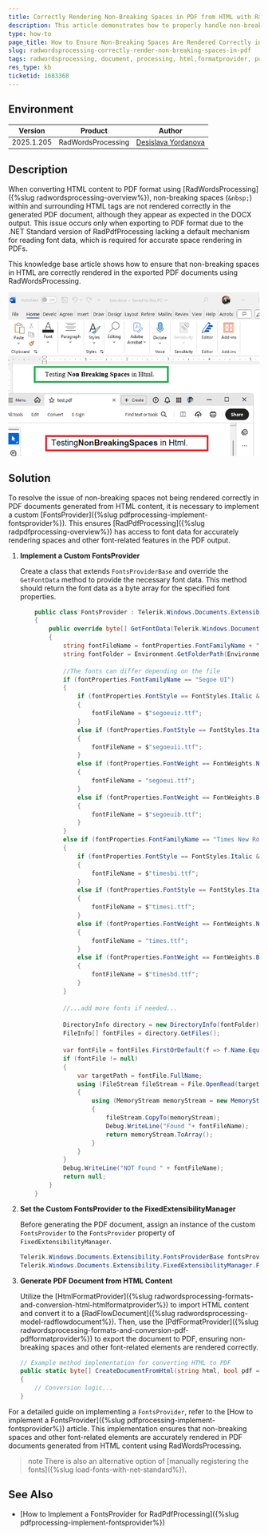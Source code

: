 ```yaml
---
title: Correctly Rendering Non-Breaking Spaces in PDF from HTML with RadWordsProcessing
description: This article demonstrates how to properly handle non-breaking spaces in HTML when converting to PDF using RadWordsProcessing libraries.
type: how-to
page_title: How to Ensure Non-Breaking Spaces Are Rendered Correctly in PDFs Generated from HTML
slug: radwordsprocessing-correctly-render-non-breaking-spaces-in-pdf
tags: radwordsprocessing, document, processing, html,formatprovider, pdf, fontsprovider, nonbreaking,spaces
res_type: kb
ticketid: 1683368
---
```


## Environment

| Version | Product | Author | 
| ---- | ---- | ---- | 
| 2025.1.205| RadWordsProcessing |[Desislava Yordanova](https://www.telerik.com/blogs/author/desislava-yordanova)| 

## Description

When converting HTML content to PDF format using [RadWordsProcessing]({%slug radwordsprocessing-overview%}), non-breaking spaces (`&nbsp;`) within and surrounding HTML tags are not rendered correctly in the generated PDF document, although they appear as expected in the DOCX output. This issue occurs only when exporting to PDF format due to the .NET Standard version of RadPdfProcessing lacking a default mechanism for reading font data, which is required for accurate space rendering in PDFs.

This knowledge base article shows how to ensure that non-breaking spaces in HTML are correctly rendered in the exported PDF documents using RadWordsProcessing.

![HTML to PDF with Non-Breaking Spaces](images/non-breaking-spaces-in-exported-pdf.png)

## Solution

To resolve the issue of non-breaking spaces not being rendered correctly in PDF documents generated from HTML content, it is necessary to implement a custom [FontsProvider]({%slug pdfprocessing-implement-fontsprovider%}). This ensures [RadPdfProcessing]({%slug radpdfprocessing-overview%}) has access to font data for accurately rendering spaces and other font-related features in the PDF output.

1. **Implement a Custom FontsProvider**

   Create a class that extends `FontsProviderBase` and override the `GetFontData` method to provide the necessary font data. This method should return the font data as a byte array for the specified font properties.

    ```csharp
        public class FontsProvider : Telerik.Windows.Documents.Extensibility.FontsProviderBase
        {
            public override byte[] GetFontData(Telerik.Windows.Documents.Core.Fonts.FontProperties fontProperties)
            {
                string fontFileName = fontProperties.FontFamilyName + ".ttf";
                string fontFolder = Environment.GetFolderPath(Environment.SpecialFolder.Fonts);

                //The fonts can differ depending on the file 
                if (fontProperties.FontFamilyName == "Segoe UI")
                {
                    if (fontProperties.FontStyle == FontStyles.Italic && fontProperties.FontWeight == FontWeights.Bold)
                    {
                        fontFileName = $"segoeuiz.ttf";
                    }
                    else if (fontProperties.FontStyle == FontStyles.Italic)
                    {
                        fontFileName = $"segoeuii.ttf";
                    }
                    else if (fontProperties.FontWeight == FontWeights.Normal)
                    {
                        fontFileName = "segoeui.ttf";
                    }
                    else if (fontProperties.FontWeight == FontWeights.Bold)
                    {
                        fontFileName = $"segoeuib.ttf";
                    }
                }
                else if (fontProperties.FontFamilyName == "Times New Roman")
                {
                    if (fontProperties.FontStyle == FontStyles.Italic && fontProperties.FontWeight == FontWeights.Bold)
                    {
                        fontFileName = $"timesbi.ttf";
                    }
                    else if (fontProperties.FontStyle == FontStyles.Italic)
                    {
                        fontFileName = $"timesi.ttf";
                    }
                    else if (fontProperties.FontWeight == FontWeights.Normal)
                    {
                        fontFileName = "times.ttf";
                    }
                    else if (fontProperties.FontWeight == FontWeights.Bold)
                    {
                        fontFileName = $"timesbd.ttf";
                    }
                }

                //...add more fonts if needed... 

                DirectoryInfo directory = new DirectoryInfo(fontFolder);
                FileInfo[] fontFiles = directory.GetFiles();

                var fontFile = fontFiles.FirstOrDefault(f => f.Name.Equals(fontFileName, StringComparison.InvariantCultureIgnoreCase));
                if (fontFile != null)
                {
                    var targetPath = fontFile.FullName;
                    using (FileStream fileStream = File.OpenRead(targetPath))
                    {
                        using (MemoryStream memoryStream = new MemoryStream())
                        {
                            fileStream.CopyTo(memoryStream);
                            Debug.WriteLine("Found "+ fontFileName);
                            return memoryStream.ToArray();
                        }
                    }
                }
                Debug.WriteLine("NOT Found " + fontFileName);
                return null;
            }
        }
    ```

2. **Set the Custom FontsProvider to the FixedExtensibilityManager**

   Before generating the PDF document, assign an instance of the custom `FontsProvider` to the `FontsProvider` property of `FixedExtensibilityManager`.

    ```csharp
    Telerik.Windows.Documents.Extensibility.FontsProviderBase fontsProvider = new FontsProvider();
    Telerik.Windows.Documents.Extensibility.FixedExtensibilityManager.FontsProvider = fontsProvider;
    ```

3. **Generate PDF Document from HTML Content**

   Utilize the [HtmlFormatProvider]({%slug radwordsprocessing-formats-and-conversion-html-htmlformatprovider%}) to import HTML content and convert it to a [RadFlowDocument]({%slug radwordsprocessing-model-radflowdocument%}). Then, use the [PdfFormatProvider]({%slug radwordsprocessing-formats-and-conversion-pdf-pdfformatprovider%}) to export the document to PDF, ensuring non-breaking spaces and other font-related elements are rendered correctly.

    ```csharp
    // Example method implementation for converting HTML to PDF
    public static byte[] CreateDocumentFromHtml(string html, bool pdf = false)
    {
        // Conversion logic...
    }
    ```

For a detailed guide on implementing a `FontsProvider`, refer to the [How to implement a FontsProvider]({%slug pdfprocessing-implement-fontsprovider%}) article. This implementation ensures that non-breaking spaces and other font-related elements are accurately rendered in PDF documents generated from HTML content using RadWordsProcessing.

>note There is also an alternative option of [manually registering the fonts]({%slug load-fonts-with-net-standard%}).

## See Also

- [How to Implement a FontsProvider for RadPdfProcessing]({%slug pdfprocessing-implement-fontsprovider%})
